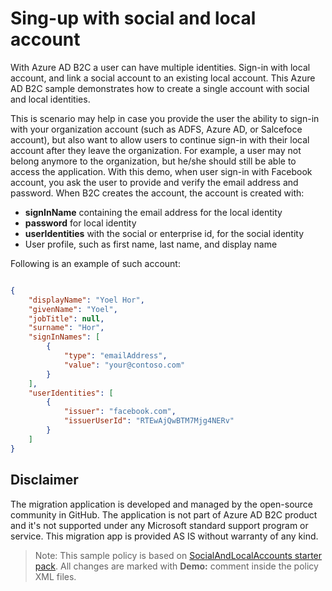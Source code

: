 # Sing-up with social and local account

With Azure AD B2C a user can have multiple identities. Sign-in with local account, and link a social account to an existing local account. This Azure AD B2C sample demonstrates how to create a single account with social and local identities.

This is scenario may help in case you provide the user the ability to sign-in with your organization account (such as ADFS, Azure AD, or Salcefoce account), but also want to allow users to continue sign-in with their local account after they leave the organization. For example, a user may not belong anymore to the organization, but he/she should still be able to access the application. With this demo, when user sign-in with Facebook account, you ask the user to provide and verify the email address and password. When B2C creates the account, the account is created with:
- **signInName** containing the email address for the local identity
- **password** for local identity
- **userIdentities** with the social or enterprise id, for the social identity
- User profile, such as first name, last name, and display name
 
Following is an example of such account:

```JSON

{
    "displayName": "Yoel Hor",
    "givenName": "Yoel",
    "jobTitle": null,
    "surname": "Hor",
    "signInNames": [
        {
            "type": "emailAddress",
            "value": "your@contoso.com"
        }
    ],
    "userIdentities": [
        {
            "issuer": "facebook.com",
            "issuerUserId": "RTEwAjQwBTM7Mjg4NERv"
        }
    ]
}
```

## Disclaimer
The migration application is developed and managed by the open-source community in GitHub. The application is not part of Azure AD B2C product and it's not supported under any Microsoft standard support program or service. 
This migration app is provided AS IS without warranty of any kind.

> Note:  This sample policy is based on [SocialAndLocalAccounts starter pack](https://github.com/Azure-Samples/active-directory-b2c-custom-policy-starterpack/tree/master/SocialAndLocalAccounts). All changes are marked with **Demo:** comment inside the policy XML files.
